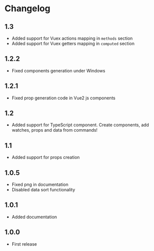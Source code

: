 # Changelog

## 1.3
- Added support for Vuex actions mapping in `methods` section
- Added support for Vuex getters mapping in `computed` section

## 1.2.2
- Fixed components generation under Windows

## 1.2.1
- Fixed prop generation code in Vue2 js components

## 1.2
- Added support for TypeScript component. Create components, add watches, props and data from commands!

## 1.1
- Added support for props creation

## 1.0.5
- Fixed png in documentation
- Disabled data sort functionality

## 1.0.1
- Added documentation

## 1.0.0
- First release